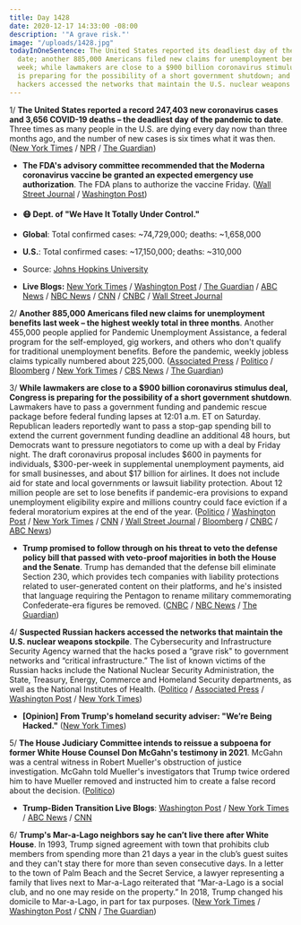 ```yaml
---
title: Day 1428
date: 2020-12-17 14:33:00 -08:00
description: '"A grave risk."'
image: "/uploads/1428.jpg"
todayInOneSentence: The United States reported its deadliest day of the pandemic to
  date; another 885,000 Americans filed new claims for unemployment benefits last
  week; while lawmakers are close to a $900 billion coronavirus stimulus deal, Congress
  is preparing for the possibility of a short government shutdown; and suspected Russian
  hackers accessed the networks that maintain the U.S. nuclear weapons stockpile.
---
```


1/ **The United States reported a record 247,403 new coronavirus cases and 3,656 COVID-19 deaths – the deadliest day of the pandemic to date**. Three times as many people in the U.S. are dying every day now than three months ago, and the number of new cases is six times what it was then. ([New York Times](https://www.nytimes.com/live/2020/12/17/world/covid-19-coronavirus/us-virus-deaths-and-cases-set-records-as-vaccines-bring-a-glint-of-hope-to-a-dark-holiday-season) / [NPR](https://www.npr.org/sections/coronavirus-live-updates/2020/12/17/947417443/u-s-surpasses-3-600-coronavirus-deaths-breaks-prior-hospitalization-record) / [The Guardian](https://www.theguardian.com/us-news/2020/dec/17/us-coronavirus-cases-deaths-record-vaccine))

* **The FDA's advisory committee recommended that the Moderna coronavirus vaccine be granted an expected emergency use authorization**. The FDA plans to authorize the vaccine Friday. ([Wall Street Journal](https://www.wsj.com/articles/modernas-covid-19-vaccine-likely-to-get-backing-from-fda-panel-chairman-says-11608201000?mod=djemalertNEWS) / [Washington Post](https://www.washingtonpost.com/health/2020/12/17/covid-fda-moderna-vaccine/))

* #### 😷 Dept. of "We Have It Totally Under Control."

* **Global**: Total confirmed cases: \~74,729,000; deaths: \~1,658,000

* **U.S.**: Total confirmed cases: \~17,150,000; deaths: \~310,000

* Source: [Johns Hopkins University](https://coronavirus.jhu.edu/map.html)

* **Live Blogs:**  [New York Times](https://www.nytimes.com/live/2020/12/17/world/covid-19-coronavirus/?action=click&module=Top%20Stories&pgtype=Homepage) / [Washington Post](https://www.washingtonpost.com/nation/2020/12/17/coronavirus-covid-live-updates-us/) / [The Guardian](https://www.theguardian.com/us-news/live/2020/dec/17/us-covid-cases-deaths-new-record-congress-second-coronavirus-relief-bill-live-news-updates) / [ABC News](https://abcnews.go.com/Health/live-updates/coronavirus/?id=74710722) / [NBC News](https://www.nbcnews.com/news/us-news/live-blog/2020-12-17-covid-live-updates-vaccine-news-n1251528) / [CNN](https://www.cnn.com/world/live-news/coronavirus-pandemic-vaccine-updates-12-17-20/index.html) / [CNBC](https://www.cnbc.com/2020/12/17/coronavirus-live-updates.html) / [Wall Street Journal](https://www.wsj.com/livecoverage/latest-updates/covid?mod=hp_theme_coronavirus-ribbon)

2/ **Another 885,000 Americans filed new claims for unemployment benefits last week – the highest weekly total in three months**. Another 455,000 people applied for Pandemic Unemployment Assistance, a federal program for the self-employed, gig workers, and others who don't qualify for traditional unemployment benefits. Before the pandemic, weekly jobless claims typically numbered about 225,000. ([Associated Press](https://apnews.com/article/technology-jobless-claims-unemployment-coronavirus-pandemic-economy-3dfd19dfdf6a9e940b492e23b4d87403) / [Politico](https://www.politico.com/news/2020/12/17/jobless-claims-885-000-coronavirus-447576) / [Bloomberg](https://www.bloomberg.com/news/articles/2020-12-17/u-s-jobless-claims-unexpectedly-jump-to-highest-in-three-months?srnd=premium&sref=MIBMEEoj) / [New York Times](https://www.nytimes.com/live/2020/12/17/business/us-economy-coronavirus#new-unemployment-claims-remain-far-above-historical-levels) / [CBS News](https://www.cbsnews.com/news/jobless-claims-unemployment-885k-rise-for-second-week-in-a-row/) / [The Guardian](https://www.theguardian.com/us-news/live/2020/dec/17/us-covid-cases-deaths-new-record-congress-second-coronavirus-relief-bill-live-news-updates?page=with:block-5fdb6a758f083336cbf77b86#block-5fdb6a758f083336cbf77b86))

3/ **While lawmakers are close to a $900 billion coronavirus stimulus deal, Congress is preparing for the possibility of a short government shutdown**. Lawmakers have to pass a government funding and pandemic rescue package before federal funding lapses at 12:01 a.m. ET on Saturday. Republican leaders reportedly want to pass a stop-gap spending bill to extend the current government funding deadline an additional 48 hours, but Democrats want to pressure negotiators to come up with a deal by Friday night. The draft coronavirus proposal includes $600 in payments for individuals, $300-per-week in supplemental unemployment payments, aid for small businesses, and about $17 billion for airlines. It does not include aid for state and local governments or lawsuit liability protection. About 12 million people are set to lose benefits if pandemic-era provisions to expand unemployment eligibility expire and millions country could face eviction if a federal moratorium expires at the end of the year. ([Politico](https://www.politico.com/news/2020/12/17/congress-prepares-for-weekend-work-as-stimulus-stalls-447567) / [Washington Post](https://www.washingtonpost.com/us-policy/2020/12/17/stimulus-checks-900-billion-relief-package/) / [New York Times](https://www.nytimes.com/live/2020/12/17/us/joe-biden-trump) / [CNN](https://www.cnn.com/2020/12/17/politics/stimulus-negotiations-congress-latest/index.html) / [Wall Street Journal](https://www.wsj.com/articles/lawmakers-race-to-finish-900-billion-covid-19-aid-package-11608217973?mod=hp_lead_pos2) / [Bloomberg](https://www.bloomberg.com/news/articles/2020-12-17/covid-relief-plan-talks-down-to-final-details-congress-update?sref=MIBMEEoj) / [CNBC](https://www.cnbc.com/2020/12/17/coronavirus-stimulus-update-congress-covid-relief-bill.html) / [ABC News](https://abcnews.go.com/Politics/mcconnell-covid-19-relief-deal-payments-individuals-businesses/story?id=74780339))

* **Trump promised to follow through on his threat to veto the defense policy bill that passed with veto-proof majorities in both the House and the Senate**. Trump has demanded that the defense bill eliminate Section 230, which provides tech companies with liability protections related to user-generated content on their platforms, and he's insisted that language requiring the Pentagon to rename military commemorating Confederate-era figures be removed. ([CNBC](https://www.cnbc.com/2020/12/17/trump-says-he-will-veto-defense-bill.html) / [NBC News](https://www.nbcnews.com/politics/congress/trump-vows-veto-defense-bill-congress-sent-him-n1251570) / [The Guardian](https://www.theguardian.com/us-news/live/2020/dec/17/us-covid-cases-deaths-new-record-congress-second-coronavirus-relief-bill-live-news-updates?page=with:block-5fdb7bd38f083336cbf77cbf#block-5fdb7bd38f083336cbf77cbf))

4/ **Suspected Russian hackers accessed the networks that maintain the U.S. nuclear weapons stockpile**. The Cybersecurity and Infrastructure Security Agency warned that the hacks posed a “grave risk" to government networks and “critical infrastructure.” The list of known victims of the Russian hacks include the National Nuclear Security Administration, the State, Treasury, Energy, Commerce and Homeland Security departments, as well as the National Institutes of Health. ([Politico](https://www.politico.com/news/2020/12/17/nuclear-agency-hacked-officials-inform-congress-447855) / [Associated Press](https://apnews.com/article/technology-malware-hacking-russia-software-b3f993fb7bc9390302f0df26ecb6c10e) / [Washington Post](https://www.washingtonpost.com/business/technology/government-warns-new-hacking-tactics-russia/2020/12/17/bba43fd8-408c-11eb-a402-fba110db3b42_story.html) / [New York Times](https://www.nytimes.com/2020/12/17/us/politics/russia-cyber-hack-trump.html))

* **\[Opinion\] From Trump's homeland security adviser: "We’re Being Hacked."** ([New York Times](https://www.nytimes.com/2020/12/16/opinion/fireeye-solarwinds-russia-hack.html))

5/ **The House Judiciary Committee intends to reissue a subpoena for former White House Counsel Don McGahn's testimony in 2021**. McGahn was a central witness in Robert Mueller's obstruction of justice investigation. McGahn told Mueller's investigators that Trump twice ordered him to have Mueller removed and instructed him to create a false record about the decision. ([Politico](https://www.politico.com/news/2020/12/16/mcgahn-nadler-house-testimony-447355))

* **Trump-Biden Transition Live Blogs**: [Washington Post](https://www.washingtonpost.com/politics/2020/12/17/joe-biden-trump-transition-live-updates/) / [New York Times](https://www.nytimes.com/live/2020/12/17/us/joe-biden-trump/?action=click&module=Top%20Stories&pgtype=Homepage) / [ABC News](https://abcnews.go.com/Politics/live-updates/2020-election-results-transition/?id=74713338) / [CNN](https://www.cnn.com/politics/live-news/trump-biden-transition-news-12-17-20/index.html)

6/ **Trump's Mar-a-Lago neighbors say he can’t live there after White House**. In 1993, Trump signed agreement with town that prohibits club members from spending more than 21 days a year in the club’s guest suites and they can't stay there for more than seven consecutive days. In a letter to the town of Palm Beach and the Secret Service, a lawyer representing a family that lives next to Mar-a-Lago reiterated that “Mar-a-Lago is a social club, and no one may reside on the property.” In 2018, Trump changed his domicile to Mar-a-Lago, in part for tax purposes. ([New York Times](https://www.nytimes.com/2020/12/16/us/politics/trump-mar-a-lago.html) / [Washington Post](https://www.washingtonpost.com/lifestyle/style/trump-mar-a-lago-neighbors-dispute/2020/12/15/bc2ce1d0-3ed4-11eb-9453-fc36ba051781_story.html) / [CNN](https://www.cnn.com/2020/12/16/politics/donald-trump-mar-a-lago/index.html) / [The Guardian](https://www.theguardian.com/us-news/2020/dec/17/trump-mar-a-lago-club-neighbors-florida))